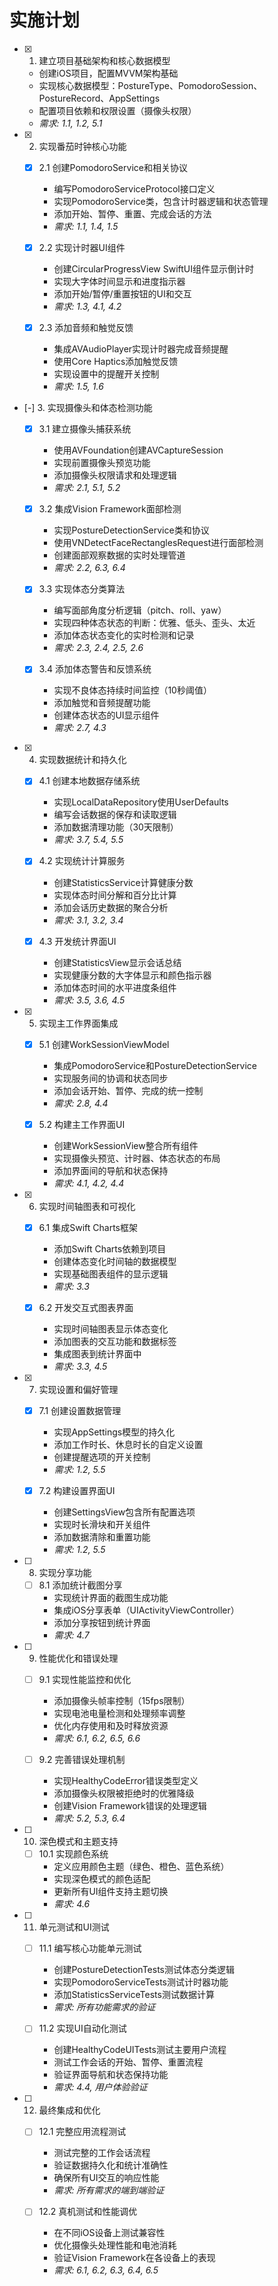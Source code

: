 # 实施计划

- [x] 1. 建立项目基础架构和核心数据模型
  - 创建iOS项目，配置MVVM架构基础
  - 实现核心数据模型：PostureType、PomodoroSession、PostureRecord、AppSettings
  - 配置项目依赖和权限设置（摄像头权限）
  - _需求: 1.1, 1.2, 5.1_

- [x] 2. 实现番茄时钟核心功能
  - [x] 2.1 创建PomodoroService和相关协议
    - 编写PomodoroServiceProtocol接口定义
    - 实现PomodoroService类，包含计时器逻辑和状态管理
    - 添加开始、暂停、重置、完成会话的方法
    - _需求: 1.1, 1.4, 1.5_

  - [x] 2.2 实现计时器UI组件
    - 创建CircularProgressView SwiftUI组件显示倒计时
    - 实现大字体时间显示和进度指示器
    - 添加开始/暂停/重置按钮的UI和交互
    - _需求: 1.3, 4.1, 4.2_

  - [x] 2.3 添加音频和触觉反馈
    - 集成AVAudioPlayer实现计时器完成音频提醒
    - 使用Core Haptics添加触觉反馈
    - 实现设置中的提醒开关控制
    - _需求: 1.5, 1.6_

- [-] 3. 实现摄像头和体态检测功能
  - [x] 3.1 建立摄像头捕获系统
    - 使用AVFoundation创建AVCaptureSession
    - 实现前置摄像头预览功能
    - 添加摄像头权限请求和处理逻辑
    - _需求: 2.1, 5.1, 5.2_

  - [x] 3.2 集成Vision Framework面部检测
    - 实现PostureDetectionService类和协议
    - 使用VNDetectFaceRectanglesRequest进行面部检测
    - 创建面部观察数据的实时处理管道
    - _需求: 2.2, 6.3, 6.4_

  - [x] 3.3 实现体态分类算法
    - 编写面部角度分析逻辑（pitch、roll、yaw）
    - 实现四种体态状态的判断：优雅、低头、歪头、太近
    - 添加体态状态变化的实时检测和记录
    - _需求: 2.3, 2.4, 2.5, 2.6_

  - [x] 3.4 添加体态警告和反馈系统
    - 实现不良体态持续时间监控（10秒阈值）
    - 添加触觉和音频提醒功能
    - 创建体态状态的UI显示组件
    - _需求: 2.7, 4.3_

- [x] 4. 实现数据统计和持久化
  - [x] 4.1 创建本地数据存储系统
    - 实现LocalDataRepository使用UserDefaults
    - 编写会话数据的保存和读取逻辑
    - 添加数据清理功能（30天限制）
    - _需求: 3.7, 5.4, 5.5_

  - [x] 4.2 实现统计计算服务
    - 创建StatisticsService计算健康分数
    - 实现体态时间分解和百分比计算
    - 添加会话历史数据的聚合分析
    - _需求: 3.1, 3.2, 3.4_

  - [x] 4.3 开发统计界面UI
    - 创建StatisticsView显示会话总结
    - 实现健康分数的大字体显示和颜色指示器
    - 添加体态时间的水平进度条组件
    - _需求: 3.5, 3.6, 4.5_

- [x] 5. 实现主工作界面集成
  - [x] 5.1 创建WorkSessionViewModel
    - 集成PomodoroService和PostureDetectionService
    - 实现服务间的协调和状态同步
    - 添加会话开始、暂停、完成的统一控制
    - _需求: 2.8, 4.4_

  - [x] 5.2 构建主工作界面UI
    - 创建WorkSessionView整合所有组件
    - 实现摄像头预览、计时器、体态状态的布局
    - 添加界面间的导航和状态保持
    - _需求: 4.1, 4.2, 4.4_

- [x] 6. 实现时间轴图表和可视化
  - [x] 6.1 集成Swift Charts框架
    - 添加Swift Charts依赖到项目
    - 创建体态变化时间轴的数据模型
    - 实现基础图表组件的显示逻辑
    - _需求: 3.3_

  - [x] 6.2 开发交互式图表界面
    - 实现时间轴图表显示体态变化
    - 添加图表的交互功能和数据标签
    - 集成图表到统计界面中
    - _需求: 3.3, 4.5_

- [x] 7. 实现设置和偏好管理
  - [x] 7.1 创建设置数据管理
    - 实现AppSettings模型的持久化
    - 添加工作时长、休息时长的自定义设置
    - 创建提醒选项的开关控制
    - _需求: 1.2, 5.5_

  - [x] 7.2 构建设置界面UI
    - 创建SettingsView包含所有配置选项
    - 实现时长滑块和开关组件
    - 添加数据清除和重置功能
    - _需求: 1.2, 5.5_

- [ ] 8. 实现分享功能
  - [ ] 8.1 添加统计截图分享
    - 实现统计界面的截图生成功能
    - 集成iOS分享表单（UIActivityViewController）
    - 添加分享按钮到统计界面
    - _需求: 4.7_

- [ ] 9. 性能优化和错误处理
  - [ ] 9.1 实现性能监控和优化
    - 添加摄像头帧率控制（15fps限制）
    - 实现电池电量检测和处理频率调整
    - 优化内存使用和及时释放资源
    - _需求: 6.1, 6.2, 6.5, 6.6_

  - [ ] 9.2 完善错误处理机制
    - 实现HealthyCodeError错误类型定义
    - 添加摄像头权限被拒绝时的优雅降级
    - 创建Vision Framework错误的处理逻辑
    - _需求: 5.2, 5.3, 6.4_

- [ ] 10. 深色模式和主题支持
  - [ ] 10.1 实现颜色系统
    - 定义应用颜色主题（绿色、橙色、蓝色系统）
    - 实现深色模式的颜色适配
    - 更新所有UI组件支持主题切换
    - _需求: 4.6_

- [ ] 11. 单元测试和UI测试
  - [ ] 11.1 编写核心功能单元测试
    - 创建PostureDetectionTests测试体态分类逻辑
    - 实现PomodoroServiceTests测试计时器功能
    - 添加StatisticsServiceTests测试数据计算
    - _需求: 所有功能需求的验证_

  - [ ] 11.2 实现UI自动化测试
    - 创建HealthyCodeUITests测试主要用户流程
    - 测试工作会话的开始、暂停、重置流程
    - 验证界面导航和状态保持功能
    - _需求: 4.4, 用户体验验证_

- [ ] 12. 最终集成和优化
  - [ ] 12.1 完整应用流程测试
    - 测试完整的工作会话流程
    - 验证数据持久化和统计准确性
    - 确保所有UI交互的响应性能
    - _需求: 所有需求的端到端验证_

  - [ ] 12.2 真机测试和性能调优
    - 在不同iOS设备上测试兼容性
    - 优化摄像头处理性能和电池消耗
    - 验证Vision Framework在各设备上的表现
    - _需求: 6.1, 6.2, 6.3, 6.4, 6.5_